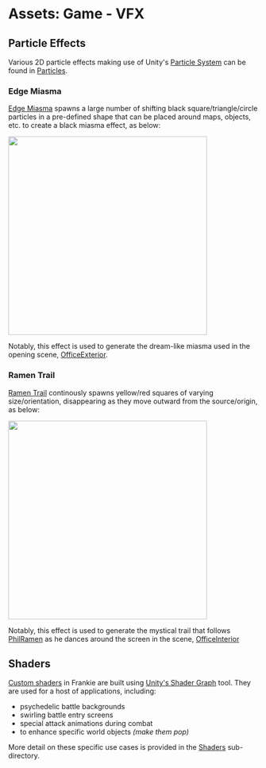 # Assets:  Game - VFX

## Particle Effects

Various 2D particle effects making use of Unity's [Particle System](https://docs.unity3d.com/ScriptReference/ParticleSystem.html) can be found in [Particles](./Particles/).  

### Edge Miasma

[Edge Miasma](./Particles/EdgeMiasma.prefab) spawns a large number of shifting black square/triangle/circle particles in a pre-defined shape that can be placed around maps, objects, etc. to create a black miasma effect, as below:

<img src="../../../InfoTools/Documentation/Game/VFX/BlackEdgeMiasma.gif" width="400">

Notably, this effect is used to generate the dream-like miasma used in the opening scene, [OfficeExterior](../../Scenes/OfficeExterior.unity).

### Ramen Trail

[Ramen Trail](./Particles/RamenTrail.prefab) continously spawns yellow/red squares of varying size/orientation, disappearing as they move outward from the source/origin, as below:

<img src="../../../InfoTools/Documentation/Game/VFX/RamenTrail.gif" width="400">

Notably, this effect is used to generate the mystical trail that follows [PhilRamen](../CharacterObjects/PCs/Assist/PhilRamen/PhilRamenAssist.prefab) as he dances around the screen in the scene, [OfficeInterior](../../Scenes/OfficeInterior.unity)

## Shaders

[Custom shaders](./Shaders/) in Frankie are built using [Unity's Shader Graph](https://docs.unity3d.com/Manual/shader-graph.html) tool.  They are used for a host of applications, including:
* psychedelic battle backgrounds
* swirling battle entry screens
* special attack animations during combat
* to enhance specific world objects *(make them pop)*

More detail on these specific use cases is provided in the [Shaders](./Shaders/) sub-directory.
